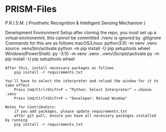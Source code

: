 # PRISM-Files
P.R.I.S.M. ( Prosthetic Recognition & Intelligent Sensing Mechanism )

Development Environment Setup
    after cloning the repo, you must set up a virtual environemnt, 
    this cannot be committed ./venv is ignored by .gitignore
    Commands for this are as follows
    macOS/Linux: 
        python3.10 -m venv .venv
        source .venv/bin/activate
        python -m pip install -U pip setuptools wheel
    Windows(PowerShell):
        py -3.10 -m venv .venv
        .\.venv\Scripts\activate
        py -m pip install -U pip setuptools wheel

    After this, install necessary packages as follows
        pip install -r requirements.txt

    You'll have to select the interpreter and reload the window for it to take effect
        Press Cmd/Ctrl+Shift+P → “Python: Select Interpreter” → choose .venv
        Press Cmd/Ctrl+Shift+P → "Developer: Reload Window"

    Notes for Contributors:
        if you add packages, please update requirements.txt
        after git pull, ensure you have all necessary packages installed by running 
        pip install -r requirements.txt